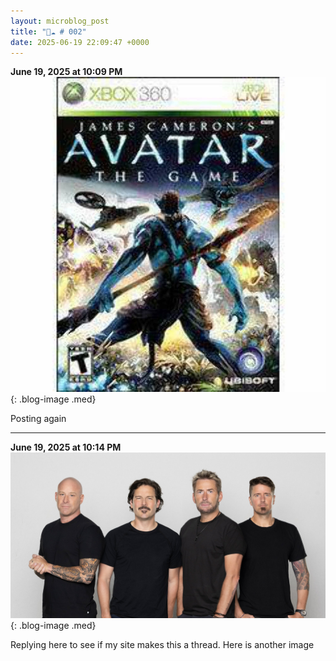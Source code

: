 ```yaml
---
layout: microblog_post
title: "🔵☁️ # 002"
date: 2025-06-19 22:09:47 +0000
---
```


**June 19, 2025 at 10:09 PM**
![posting-again](/assets/images/microblog/posting-again-0.jpg){: .blog-image .med}

Posting again

---

**June 19, 2025 at 10:14 PM**
![posting-again](/assets/images/microblog/posting-again-1.jpg){: .blog-image .med}

Replying here to see if my site makes this a thread. Here is another image
